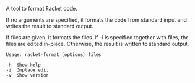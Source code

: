 A tool to format Racket code.

If no arguments are specified, it formats the code from standard input and writes the result to standard output.

If files are given, it formats the files. If -i is specified together with files, the files are edited in-place. Otherwise, the result is written to standard output.

```
Usage: racket-format [options] files

-h  Show help
-i  Inplace edit
-v  Show version
```
